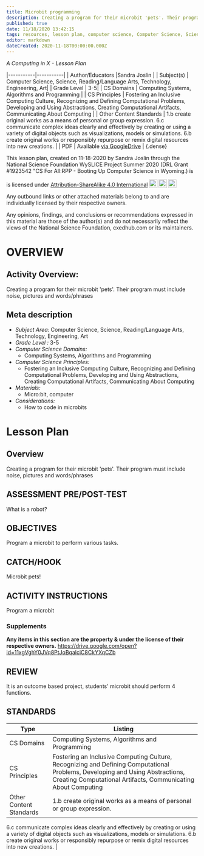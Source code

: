 ```yaml
---
title: Microbit programming
description: Creating a program for their microbit 'pets'. Their program must include noise, pictures and words/phrases
published: true
date: 11/18/2020 13:42:15
tags: resources, lesson plan, computer science, Computer Science, Science, Reading/Language Arts, Technology, Engineering, Art 
editor: markdown
dateCreated: 2020-11-18T00:00:00.000Z
---
```

*A Computing in X - Lesson Plan*

|-----------|-----------|
| Author/Educators |Sandra Joslin |
| Subject(s) | Computer Science, Science, Reading/Language Arts, Technology, Engineering, Art|
| Grade Level | 3-5|
| CS Domains | Computing Systems, Algorithms and Programming |
| CS Principles | Fostering an Inclusive Computing Culture, Recognizing and Defining Computational Problems, Developing and Using Abstractions, Creating Computational Artifacts, Communicating About Computing |
| Other Content Standards | 1.b create original works as a means of personal or group expression.
6.c communicate complex ideas clearly and effectively by creating or using a variety of digital objects such as visualizations, models or simulations.
6.b create original works or responsibly repurpose or remix digital resources into new creations. | 
| PDF | Available [via GoogleDrive]() |
{.dense}






This lesson plan, created on 11-18-2020 by Sandra Joslin through the National Science Foundation WySLICE Project Summer 2020 (DRL Grant #1923542 "CS For All:RPP - Booting Up Computer Science in Wyoming.) is  <p xmlns:cc="http://creativecommons.org/ns#" >  is licensed under <a href="http://creativecommons.org/licenses/by-sa/4.0/?ref=chooser-v1" target="_blank" rel="license noopener noreferrer" style="display:inline-block;">Attribution-ShareAlike 4.0 International<img style="height:22px!important;margin-left:3px;vertical-align:text-bottom;" src="https://mirrors.creativecommons.org/presskit/icons/cc.svg?ref=chooser-v1"><img style="height:22px!important;margin-left:3px;vertical-align:text-bottom;" src="https://mirrors.creativecommons.org/presskit/icons/by.svg?ref=chooser-v1"><img style="height:22px!important;margin-left:3px;vertical-align:text-bottom;" src="https://mirrors.creativecommons.org/presskit/icons/sa.svg?ref=chooser-v1"></a></p>


Any outbound links or other attached materials belong to and are individually licensed by their respective owners. 


Any opinions, findings, and conclusions or recommendations expressed in this material are those of the author(s) and do not necessarily reflect the views of the National Science Foundation, cxedhub.com or its maintainers.


# OVERVIEW
## Activity Overview:  
Creating a program for their microbit 'pets'. Their program must include noise, pictures and words/phrases
## Meta description
+ *Subject Area:* Computer Science, Science, Reading/Language Arts, Technology, Engineering, Art 
+ *Grade Level :* 3-5 
+ *Computer Science Domains:*
   + Computing Systems, Algorithms and Programming
+ *Computer Science Principles:*
   + Fostering an Inclusive Computing Culture, Recognizing and Defining Computational Problems, Developing and Using Abstractions, Creating Computational Artifacts, Communicating About Computing
+ *Materials:* 
   + Micro:bit, computer
+ *Considerations:*
   + How to code in microbits


# Lesson Plan
## Overview
Creating a program for their microbit 'pets'. Their program must include noise, pictures and words/phrases
## ASSESSMENT PRE/POST-TEST
What is a robot?
## OBJECTIVES
Program a microbit to perform various tasks.


## CATCH/HOOK
Microbit pets!


## ACTIVITY INSTRUCTIONS
Program a microbit


### Supplements
**Any items in this section are the property & under the license of their respective owners.**
https://drive.google.com/open?id=11xgVghY0JVq8PtJoBqalciC8CkYXqCZb




## REVIEW
It is an outcome based project, students' microbit should perform 4 functions.
## STANDARDS        
| Type | Listing | 
|-----------|-----------|
| CS Domains  | Computing Systems, Algorithms and Programming|
| CS Principles   | Fostering an Inclusive Computing Culture, Recognizing and Defining Computational Problems, Developing and Using Abstractions, Creating Computational Artifacts, Communicating About Computing|
| Other Content Standards | 1.b create original works as a means of personal or group expression.
6.c communicate complex ideas clearly and effectively by creating or using a variety of digital objects such as visualizations, models or simulations.
6.b create original works or responsibly repurpose or remix digital resources into new creations.  |